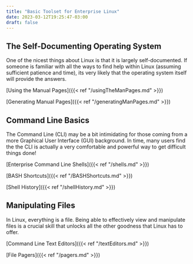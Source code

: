 ```yaml
---
title: "Basic Toolset for Enterprise Linux"
date: 2023-03-12T19:25:47-03:00
draft: false 
---
```


## The Self-Documenting Operating System
One of the nicest things about Linux is that it is largely self-documented.  If someone is familiar with all the ways to find help within Linux (assuming sufficient patience and time), its very likely that the operating system itself will provide the answers.

[Using the Manual Pages]({{< ref "/usingTheManPages.md" >}})

[Generating Manual Pages]({{< ref "/generatingManPages.md" >}})

## Command Line Basics
The Command Line (CLI) may be a bit intimidating for those coming from a more Graphical User Interface (GUI) background.  In time, many users find the the CLI is actually a very comfortable and powerful way to get difficult things done!

[Enterprise Command Line Shells]({{< ref "/shells.md" >}})

[BASH Shortcuts]({{< ref "/BASHShortcuts.md" >}})

[Shell History]({{< ref "/shellHistory.md" >}})

## Manipulating Files
In Linux, everything is a file.  Being able to effectively view and manipulate files is a crucial skill that unlocks all the other goodness that Linux has to offer.

[Command Line Text Editors]({{< ref "/textEditors.md" >}})

[File Pagers]({{< ref "/pagers.md" >}})
